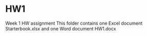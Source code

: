 # HW1
Week 1 HW assignment
This folder contains one Excel document Starterbook.xlsx and one Word document HW1.docx
